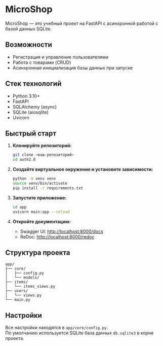# MicroShop

MicroShop — это учебный проект на FastAPI с асинхронной работой с базой данных SQLite.

## Возможности

- Регистрация и управление пользователями
- Работа с товарами (CRUD)
- Асинхронная инициализация базы данных при запуске

## Стек технологий

- Python 3.10+
- FastAPI
- SQLAlchemy (async)
- SQLite (aiosqlite)
- Uvicorn

## Быстрый старт

1. **Клонируйте репозиторий:**

   ```bash
   git clone <ваш-репозиторий>
   cd auth2.0
   ```

2. **Создайте виртуальное окружение и установите зависимости:**

   ```bash
   python -m venv venv
   source venv/bin/activate
   pip install -r requirements.txt
   ```

3. **Запустите приложение:**

   ```bash
   cd app
   uvicorn main:app --reload
   ```

4. **Откройте документацию:**
   - Swagger UI: [http://localhost:8000/docs](http://localhost:8000/docs)
   - ReDoc: [http://localhost:8000/redoc](http://localhost:8000/redoc)

## Структура проекта

```
app/
├── core/
│   ├── config.py
│   └── models/
├── items/
│   └── items_views.py
├── users/
│   └── views.py
└── main.py
```

## Настройки

Все настройки находятся в `app/core/config.py`.  
По умолчанию используется SQLite база данных `db.sqlite3` в корне проекта.

##
